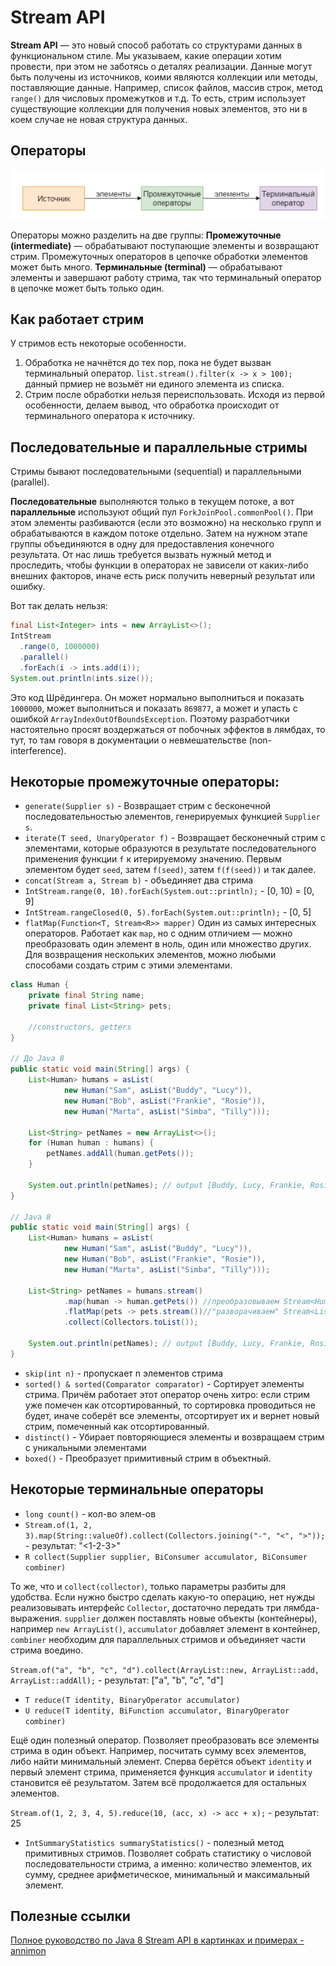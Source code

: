 # Stream API

**Stream API** — это новый способ работать со структурами данных в функциональном стиле. Мы указываем, какие операции хотим провести, при этом не заботясь о
деталях реализации. Данные могут быть получены из источников, коими являются коллекции или методы, поставляющие данные. Например, список файлов, массив строк,
метод `range()` для числовых промежутков и т.д. То есть, стрим использует существующие коллекции для получения новых элементов, это ни в коем случае 
не новая структура данных.

## Операторы

![Screenshot](../../../resources/StreamAPI.png)

Операторы можно разделить на две группы:
**Промежуточные (intermediate)** — обрабатывают поступающие элементы и возвращают стрим. Промежуточных операторов в цепочке обработки элементов может 
быть много.
**Терминальные (terminal)** — обрабатывают элементы и завершают работу стрима, так что терминальный оператор в цепочке может быть только один.

## Как работает стрим

У стримов есть некоторые особенности. 
1. Обработка не начнётся до тех пор, пока не будет вызван терминальный оператор. 
`list.stream().filter(x -> x > 100);` данный прмиер не возьмёт ни единого элемента из списка. 
2. Стрим после обработки нельзя переиспользовать. Исходя из первой особенности, делаем вывод, что обработка происходит от терминального оператора к источнику.

## Последовательные и параллельные стримы

Стримы бывают последовательными (sequential) и параллельными (parallel). 

**Последовательные** выполняются только в текущем потоке, а вот **параллельные** используют общий пул `ForkJoinPool.commonPool()`. 
При этом элементы разбиваются (если это возможно) на несколько групп и обрабатываются в каждом потоке отдельно. Затем на нужном этапе группы объединяются 
в одну для предоставления конечного результата. От нас лишь требуется вызвать нужный метод и проследить, чтобы функции в операторах не зависели от 
каких-либо внешних факторов, иначе есть риск получить неверный результат или ошибку.

Вот так делать нельзя:
```java
final List<Integer> ints = new ArrayList<>();
IntStream
  .range(0, 1000000)
  .parallel()
  .forEach(i -> ints.add(i));
System.out.println(ints.size());
```

Это код Шрёдингера. Он может нормально выполниться и показать `1000000`, может выполниться и показать `869877`, а может и упасть с ошибкой 
`ArrayIndexOutOfBoundsException`. Поэтому разработчики настоятельно просят воздержаться от побочных эффектов в лямбдах, то тут, то там говоря 
в документации о невмешательстве (non-interference).

## Некоторые промежуточные операторы:

- `generate(Supplier s)` - Возвращает стрим с бесконечной последовательностью элементов, генерируемых функцией `Supplier s`.
- `iterate(T seed, UnaryOperator f)` - Возвращает бесконечный стрим с элементами, которые образуются в результате последовательного применения функции `f` 
к итерируемому значению. Первым элементом будет `seed`, затем `f(seed)`, затем `f(f(seed))` и так далее.
- `concat(Stream a, Stream b)` - объединяет два стрима
- `IntStream.range(0, 10).forEach(System.out::println);` - [0, 10) = [0, 9]
- `IntStream.rangeClosed(0, 5).forEach(System.out::println);` - [0, 5]
- `flatMap(Function<T, Stream<R>> mapper)`
Один из самых интересных операторов. Работает как `map`, но с одним отличием — можно преобразовать один элемент в ноль, один или множество других. 
Для возвращения нескольких элементов, можно любыми способами создать стрим с этими элементами.

```java
class Human {
    private final String name;
    private final List<String> pets;
 
    //constructors, getters
}

// До Java 8
public static void main(String[] args) {
    List<Human> humans = asList(
            new Human("Sam", asList("Buddy", "Lucy")),
            new Human("Bob", asList("Frankie", "Rosie")),
            new Human("Marta", asList("Simba", "Tilly")));

    List<String> petNames = new ArrayList<>();
    for (Human human : humans) {
        petNames.addAll(human.getPets());
    }

    System.out.println(petNames); // output [Buddy, Lucy, Frankie, Rosie, Simba, Tilly]
}

// Java 8 
public static void main(String[] args) {
    List<Human> humans = asList(
            new Human("Sam", asList("Buddy", "Lucy")),
            new Human("Bob", asList("Frankie", "Rosie")),
            new Human("Marta", asList("Simba", "Tilly")));
 
    List<String> petNames = humans.stream()
            .map(human -> human.getPets()) //преобразовываем Stream<Human> в Stream<List<Pet>>
            .flatMap(pets -> pets.stream())//"разворачиваем" Stream<List<Pet>> в Stream<Pet>
            .collect(Collectors.toList());
 
    System.out.println(petNames); // output [Buddy, Lucy, Frankie, Rosie, Simba, Tilly]
}
```

- `skip(int n)` - пропускает n элементов стрима
- `sorted() & sorted(Comparator comparator)` - Сортирует элементы стрима. Причём работает этот оператор очень хитро: если стрим уже помечен как 
отсортированный, то сортировка проводиться не будет, иначе соберёт все элементы, отсортирует их и вернет новый стрим, помеченный как отсортированный.
- `distinct()` - Убирает повторяющиеся элементы и возвращаем стрим с уникальными элементами
- `boxed()` - Преобразует примитивный стрим в объектный.

## Некоторые терминальные операторы

- `long count()` - кол-во элем-ов
- `Stream.of(1, 2, 3).map(String::valueOf).collect(Collectors.joining("-", "<", ">"));` - результат: "<1-2-3>"
- `R collect(Supplier supplier, BiConsumer accumulator, BiConsumer combiner)`

То же, что и `collect(collector)`, только параметры разбиты для удобства. Если нужно быстро сделать какую-то операцию, нет нужды реализовывать интерфейс 
`Collector`, достаточно передать три лямбда-выражения. `supplier` должен поставлять новые объекты (контейнеры), например `new ArrayList()`, `accumulator` 
добавляет элемент в контейнер, `combiner` необходим для параллельных стримов и объединяет части стрима воедино.

`Stream.of("a", "b", "c", "d").collect(ArrayList::new, ArrayList::add, ArrayList::addAll);` - результат: ["a", "b", "c", "d"]

- `T reduce(T identity, BinaryOperator accumulator)`
- `U reduce(T identity, BiFunction accumulator, BinaryOperator combiner)`

Ещё один полезный оператор. Позволяет преобразовать все элементы стрима в один объект. Например, посчитать сумму всех элементов, либо найти минимальный
элемент. Сперва берётся объект `identity` и первый элемент стрима, применяется функция `accumulator` и `identity` становится её результатом. 
Затем всё продолжается для остальных элементов.

`Stream.of(1, 2, 3, 4, 5).reduce(10, (acc, x) -> acc + x);` - результат: 25

- `IntSummaryStatistics summaryStatistics()` - полезный метод примитивных стримов. Позволяет собрать статистику о числовой последовательности стрима, а именно:
количество элементов, их сумму, среднее арифметическое, минимальный и максимальный элемент.

## Полезные ссылки

[Полное руководство по Java 8 Stream API в картинках и примерах - annimon](https://annimon.com/article/2778)
